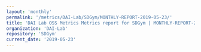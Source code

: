 ```yaml
---
layout: 'monthly'
permalink: '/metrics/DAI-Lab/SDGym/MONTHLY-REPORT-2019-05-23/'
title: 'DAI Lab OSS Metrics Metrics report for SDGym | MONTHLY-REPORT-2019-05-23'
organization: 'DAI-Lab'
repository: 'SDGym'
current_date: '2019-05-23'
---
```

